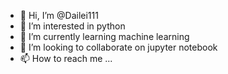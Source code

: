 - 👋 Hi, I’m @Dailei111
- 👀 I’m interested in python
- 🌱 I’m currently learning machine learning
- 💞️ I’m looking to collaborate on jupyter notebook
- 📫 How to reach me ...

<!---
Dailei111/Dailei111 is a ✨ special ✨ repository because its `README.md` (this file) appears on your GitHub profile.
You can click the Preview link to take a look at your changes.
--->
